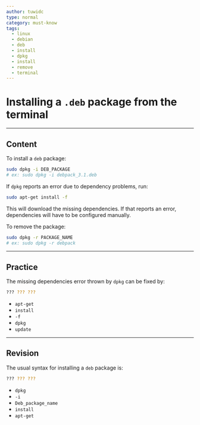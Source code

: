 ```yaml
---
author: tuwidc
type: normal
category: must-know
tags:
  - linux
  - debian
  - deb
  - install
  - dpkg
  - install
  - remove
  - terminal
---
```


# Installing a `.deb` package from the terminal


---

## Content

To install a `deb` package:

```bash
sudo dpkg -i DEB_PACKAGE
# ex: sudo dpkg -i debpack_3.1.deb
```

If `dpkg` reports an error due to dependency problems, run: 

```bash
sudo apt-get install -f
```

This will download the missing dependencies. If that reports an error, dependencies will have to be configured manually.

To remove the package:

```bash
sudo dpkg -r PACKAGE_NAME
# ex: sudo dpkg -r debpack
```


---

## Practice

The missing dependencies error thrown by `dpkg` can be fixed by:

```bash
??? ??? ??? 
```

* `apt-get`
* `install` 
* `-f`
* `dpkg`
* `update`


---

## Revision

The usual syntax for installing a `deb` package is:

```bash
??? ??? ???
```

* `dpkg`
* `-i`
* `Deb_package_name`
* `install`
* `apt-get`
